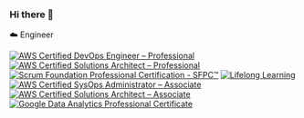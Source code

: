 ### Hi there 👋

:cloud: Engineer

<!--START_SECTION:badges-->
[![AWS Certified DevOps Engineer – Professional](https://images.credly.com/size/110x110/images/bd31ef42-d460-493e-8503-39592aaf0458/image.png)](http://www.credly.com/badges/b8414984-ae6d-445f-b403-562fe774da16 "AWS Certified DevOps Engineer – Professional")
[![AWS Certified Solutions Architect – Professional](https://images.credly.com/size/110x110/images/2d84e428-9078-49b6-a804-13c15383d0de/image.png)](http://www.credly.com/badges/771ac602-1557-4dae-91ec-21d9949a00d9 "AWS Certified Solutions Architect – Professional")
[![Scrum Foundation Professional Certification - SFPC™](https://images.credly.com/size/110x110/images/4e3d6f9f-55d7-4ea7-b0e6-f4d4ff543e22/image.png)](http://www.credly.com/badges/d0b06e32-b63c-41e6-810d-bc187ca8bb4e "Scrum Foundation Professional Certification - SFPC™")
[![Lifelong Learning](https://images.credly.com/size/110x110/images/f5cf37e4-6ebd-4067-96a9-b26d04f51ff7/CertiProf-Badge-LLL.png)](http://www.credly.com/badges/557226d2-30f1-4416-b7a6-c714c840d76b "Lifelong Learning")
[![AWS Certified SysOps Administrator – Associate](https://images.credly.com/size/110x110/images/f0d3fbb9-bfa7-4017-9989-7bde8eaf42b1/image.png)](http://www.credly.com/badges/8f8ba466-2163-448d-a243-19ebdad3fa99 "AWS Certified SysOps Administrator – Associate")
[![AWS Certified Solutions Architect – Associate](https://images.credly.com/size/110x110/images/0e284c3f-5164-4b21-8660-0d84737941bc/image.png)](http://www.credly.com/badges/aeba7c96-6d46-43a0-bfd5-9bb07c42a943 "AWS Certified Solutions Architect – Associate")
[![Google Data Analytics Professional Certificate](https://images.credly.com/size/110x110/images/d41de2b7-cbc2-47ec-bcf1-ebecbe83872f/GCC_badge_DA_1000x1000.png)](http://www.credly.com/badges/eefa2ca6-86b2-466f-9e12-2bff01d912d2 "Google Data Analytics Professional Certificate")
<!--END_SECTION:badges-->
